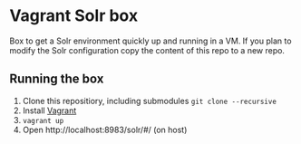 # Vagrant Solr box

Box to get a Solr environment quickly up and running in a VM. If you plan to modify the Solr configuration copy the content of this repo to a new repo.

## Running the box

1. Clone this repositiory, including submodules `git clone --recursive`
2. Install [Vagrant](http://www.vagrantup.com/)
3. `vagrant up`
4. Open http://localhost:8983/solr/#/ (on host)
